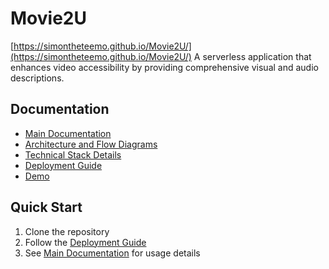 # Movie2U
[https://simontheteemo.github.io/Movie2U/](https://simontheteemo.github.io/Movie2U/)
A serverless application that enhances video accessibility by providing comprehensive visual and audio descriptions.

## Documentation
- [Main Documentation](docs/README.md)
- [Architecture and Flow Diagrams](docs/architecture.md)
- [Technical Stack Details](docs/technical-stack.md)
- [Deployment Guide](docs/deployment.md)
- [Demo](docs/demo.md)
## Quick Start
1. Clone the repository
2. Follow the [Deployment Guide](docs/deployment.md)
3. See [Main Documentation](docs/README.md) for usage details